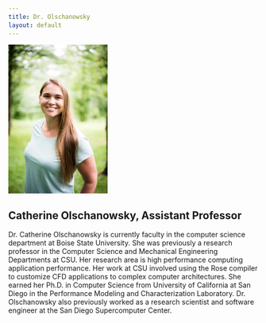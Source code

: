```yaml
---
title: Dr. Olschanowsky
layout: default
---
```


![Catherine Olschanowsky](assets/img/Cathie.jpg)

## Catherine Olschanowsky, Assistant Professor

Dr. Catherine Olschanowsky is currently faculty in the computer science department at Boise State University. She was previously a research professor in the Computer Science and Mechanical Engineering Departments at CSU. Her research area is high performance computing application performance. Her work at CSU involved using the Rose compiler to customize CFD applications to complex computer architectures. She earned her Ph.D. in Computer Science from University of California at San Diego in the Performance Modeling and Characterization Laboratory. Dr. Olschanowsky also previously worked as a research scientist and software engineer at the San Diego Supercomputer Center.